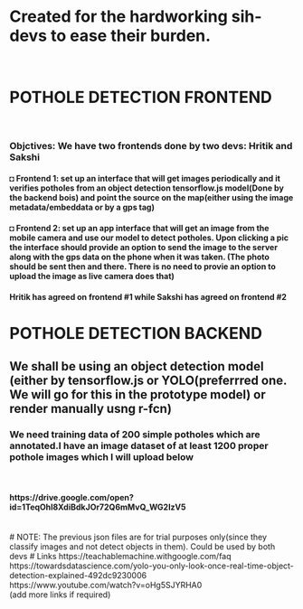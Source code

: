 <h1>Created for the hardworking sih-devs to ease their burden.</h1>
<br>
<h1>POTHOLE DETECTION FRONTEND</h1>
<br>
<h3>Objctives: We have two frontends done by two devs: Hritik and Sakshi</h3>
<h4>◘ Frontend 1: set up an interface that will get images periodically and it verifies potholes from an object detection tensorflow.js model(Done by the backend bois) and point the source on the map(either using the image metadata/embeddata or by a gps tag)</h4>
<h4>◘ Frontend 2: set up an app interface that will get an image from the mobile camera and use our model to detect potholes. Upon clicking a pic the interface should provide an option to send the image to the server along with the gps data on the phone when it was taken. (The photo should be sent then and there. There is no need to provie an option to upload the image as live camera does that) </h4>
<h4>Hritik has agreed on frontend #1 while Sakshi has agreed on frontend #2 </h4>

# POTHOLE DETECTION BACKEND
<h2>We shall be using an object detection model (either by tensorflow.js or YOLO(preferrred one. We will go for this in the prototype model) or render manually usng r-fcn)</h2>
<h3>We need training data of 200 simple potholes which are annotated.I have an image dataset of at least 1200 proper pothole images which I will upload below</h3>
<br>
<h4>https://drive.google.com/open?id=1TeqOhl8XdiBdkJOr72Q6mMvQ_WG2IzV5</h4>
<br>
# NOTE:
The previous json files are for trial purposes only(since they classify images and not detect objects in them). Could be used by both devs  
# Links
https://teachablemachine.withgoogle.com/faq <br>
https://towardsdatascience.com/yolo-you-only-look-once-real-time-object-detection-explained-492dc9230006 <br>
https://www.youtube.com/watch?v=oHg5SJYRHA0 <br>
(add more links if required)
